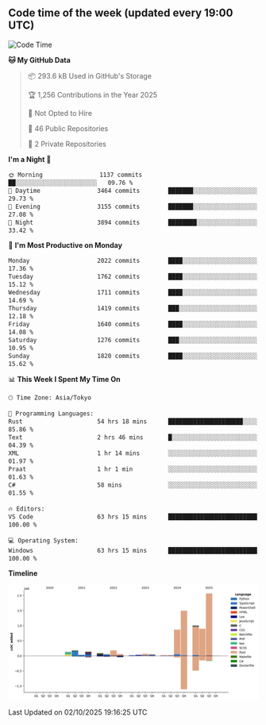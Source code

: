 ## Code time of the week (updated every 19:00 UTC)

<!--START_SECTION:waka-->
![Code Time](http://img.shields.io/badge/Code%20Time-5%2C428%20hrs%2046%20mins-blue)

**🐱 My GitHub Data** 

> 📦 293.6 kB Used in GitHub's Storage 
 > 
> 🏆 1,256 Contributions in the Year 2025
 > 
> 🚫 Not Opted to Hire
 > 
> 📜 46 Public Repositories 
 > 
> 🔑 2 Private Repositories 
 > 
**I'm a Night 🦉** 

```text
🌞 Morning                1137 commits        ██░░░░░░░░░░░░░░░░░░░░░░░   09.76 % 
🌆 Daytime                3464 commits        ███████░░░░░░░░░░░░░░░░░░   29.73 % 
🌃 Evening                3155 commits        ███████░░░░░░░░░░░░░░░░░░   27.08 % 
🌙 Night                  3894 commits        ████████░░░░░░░░░░░░░░░░░   33.42 % 
```
📅 **I'm Most Productive on Monday** 

```text
Monday                   2022 commits        ████░░░░░░░░░░░░░░░░░░░░░   17.36 % 
Tuesday                  1762 commits        ████░░░░░░░░░░░░░░░░░░░░░   15.12 % 
Wednesday                1711 commits        ████░░░░░░░░░░░░░░░░░░░░░   14.69 % 
Thursday                 1419 commits        ███░░░░░░░░░░░░░░░░░░░░░░   12.18 % 
Friday                   1640 commits        ████░░░░░░░░░░░░░░░░░░░░░   14.08 % 
Saturday                 1276 commits        ███░░░░░░░░░░░░░░░░░░░░░░   10.95 % 
Sunday                   1820 commits        ████░░░░░░░░░░░░░░░░░░░░░   15.62 % 
```


📊 **This Week I Spent My Time On** 

```text
🕑︎ Time Zone: Asia/Tokyo

💬 Programming Languages: 
Rust                     54 hrs 18 mins      █████████████████████░░░░   85.86 % 
Text                     2 hrs 46 mins       █░░░░░░░░░░░░░░░░░░░░░░░░   04.39 % 
XML                      1 hr 14 mins        ░░░░░░░░░░░░░░░░░░░░░░░░░   01.97 % 
Praat                    1 hr 1 min          ░░░░░░░░░░░░░░░░░░░░░░░░░   01.63 % 
C#                       58 mins             ░░░░░░░░░░░░░░░░░░░░░░░░░   01.55 % 

🔥 Editors: 
VS Code                  63 hrs 15 mins      █████████████████████████   100.00 % 

💻 Operating System: 
Windows                  63 hrs 15 mins      █████████████████████████   100.00 % 
```

**Timeline**

![Lines of Code chart](https://raw.githubusercontent.com/SARDONYX-sard/SARDONYX-sard/main/assets/bar_graph.png)


 Last Updated on 02/10/2025 19:16:25 UTC
<!--END_SECTION:waka-->